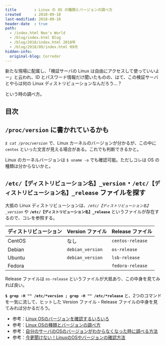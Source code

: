 ```yaml
---
title        : Linux の OS の種類とバージョンの調べ方
created      : 2018-09-18
last-modified: 2018-09-18
header-date  : true
path:
  - /index.html Neo's World
  - /blog/index.html Blog
  - /blog/2018/index.html 2018年
  - /blog/2018/09/index.html 09月
hidden-info:
  original-blog: Corredor
---
```


新たな現場に配属し、「検証サーバの Linux は自由にアクセスして使っていいよー」と云われ、ID とパスワード情報だけ聞いたものの、はて、この検証サーバとやらは何の Linux ディストリビューションなんだろう…？

という時の調べ方。

## 目次

## `/proc/version` に書かれているかも

*`$ cat /proc/version`* で、Linux カーネルのバージョンが分かるが、この中に `centos` といった文言が見える場合がある。これでも判断できるかと。

Linux のカーネルバージョンは `$ uname -a` でも確認可能。ただしコレは OS の種類は分からないかと。

## `/etc/【ディストリビューション名】_version`・`/etc/【ディストリビューション名】_release` ファイルを探す

大抵の Linux ディストリビューションは、*`/etc/【ディストリビューション名】_version`* や **`/etc/【ディストリビューション名】_release`** というファイルが存在するので、コレを参照する。

| ディストリビューション | Version ファイル | Release ファイル |
|------------------------|------------------|------------------|
| CentOS                 | なし             | `centos-release` |
| Debian                 | `debian_version` | `os-release`     |
| Ubuntu                 | `debian_version` | `lsb-release`    |
| Fedora                 |                  | `fedora-release` |

Release ファイルは `os-release` というファイルが大抵あり、この中身を見てみれば良い。

**`$ grep -H "" /etc/*version ; grep -H "" /etc/*release`** と、2つのコマンドを一気に流して、ヒットした Version ファイル・Release ファイルの中身を見てみれば分かるだろう。

- 参考：[Linux OSのバージョンを確認するいろいろ](https://qiita.com/gorton/items/2236ef8b211f331f1130)
- 参考：[Linux OSの種類とバージョンの調べ方](https://qiita.com/oo2kazuma/items/015274769744545dd081)
- 参考：[自分のサーバのOSのバージョンがわからなくなった時に調べる方法](https://qiita.com/ritukiii/items/60a3ac4734fc52748cee)
- 参考：[今更聞けない！LinuxのOSやバージョンの確認方法](https://eng-entrance.com/linux-os-version)
